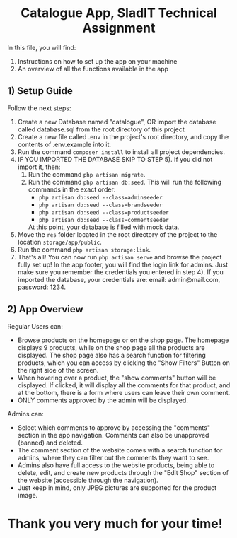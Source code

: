 <h1 style="text-align: center">Catalogue App, SladIT Technical Assignment</h1>
<p>In this file, you will find:</p>
<ol>
    <li>Instructions on how to set up the app on your machine</li>
    <li>An overview of all the functions available in the app</li>
</ol>

<h2>1) Setup Guide</h2>
<p>Follow the next steps:</p>
<ol>
    <li>
        Create a new Database named "catalogue", OR import the database called database.sql from the root directory of this project
    </li>
    <li>
        Create a new file called .env in the project's root directory, and copy the contents of .env.example into it.
    </li>
    <li>
        Run the command <code>composer install</code> to install all project dependencies.
    </li>
    <li>
        IF YOU IMPORTED THE DATABASE SKIP TO STEP 5). If you did not import it, then:
        <ol>
            <li>
                Run the command <code>php artisan migrate</code>.
            </li>
            <li>
                Run the command <code>php artisan db:seed</code>. This will run the following commands in the exact order:
                <ul>
                    <li><code>php artisan db:seed --class=adminseeder</code></li>
                    <li><code>php artisan db:seed --class=brandseeder</code></li>
                    <li><code>php artisan db:seed --class=productseeder</code></li>
                    <li><code>php artisan db:seed --class=commentseeder</code></li>
                </ul>
                At this point, your database is filled with mock data.
            </li>
        </ol>
    </li>
    <li>
        Move the <code>res</code> folder located in the root directory of the project to the location <code>storage/app/public</code>.
    </li>
    <li>
        Run the command <code>php artisan storage:link</code>.
    </li>
    <li>That's all! You can now run <code>php artisan serve</code> and browse the project fully set up! In the app footer, you will find the login link for admins. Just make sure you remember the credentials you entered in step 4). If you imported the database, your credentials are: email: admin@mail.com, password: 1234.</li>
</ol>

<h2>2) App Overview</h2>
<p>Regular Users can:</p>
<ul>
    <li>Browse products on the homepage or on the shop page. The homepage displays 9 products, while on the shop page all the products are displayed. The shop page also has a search function for filtering products, which you can access by clicking the "Show Filters" Button on the right side of the screen.</li>
    <li>When hovering over a product, the "show comments" button will be displayed. If clicked, it will display all the comments for that product, and at the bottom, there is a form where users can leave their own comment.</li>
    <li>ONLY comments approved by the admin will be displayed.</li>
</ul>
<p>Admins can:</p>
<ul>
    <li>Select which comments to approve by accessing the "comments" section in the app navigation. Comments can also be unapproved (banned) and deleted.</li>
    <li>The comment section of the website comes with a search function for admins, where they can filter out the comments they want to see.</li>
    <li>Admins also have full access to the website products, being able to delete, edit, and create new products through the "Edit Shop" section of the website (accessible through the navigation).</li>
    <li>Just keep in mind, only JPEG pictures are supported for the product image.</li>
</ul>

<h1>Thank you very much for your time!</h1>
